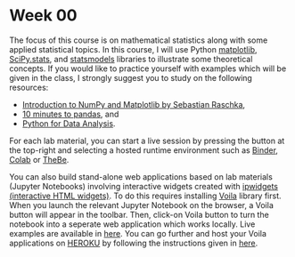 # Week 00

The focus of this course is on mathematical statistics along with some applied statistical topics. 
In this course, I will use Python [matplotlib](https://matplotlib.org/), [SciPy.stats](https://docs.scipy.org/doc/scipy/reference/stats.html), and [statsmodels](https://www.statsmodels.org/stable/index.html) libraries to illustrate some theoretical concepts. If you would like to practice yourself with examples which will be given in the class, I strongly suggest you to
study on  the following resources:

- [Introduction to NumPy and Matplotlib by Sebastian Raschka](https://sebastianraschka.com/blog/2020/numpy-intro.html),
- [10 minutes to pandas](https://pandas.pydata.org/pandas-docs/stable/user_guide/10min.html), and
- [Python for Data Analysis](https://wesmckinney.com/book/).

For each lab material, you can start a live session by pressing the <i class="fas fa-rocket" title="rocket"></i> button at the top-right and selecting a hosted runtime environment such as [Binder](https://mybinder.org/), [Colab](https://colab.research.google.com/?utm_source=scs-index) or [TheBe](https://thebe.readthedocs.io/en/latest/). 

You can also build stand-alone web applications based on lab materials (Jupyter Notebooks) involving interactive widgets created with [ipwidgets (interactive HTML widgets)](https://ipywidgets.readthedocs.io/en/latest/). To do this requires installing [Voila](https://voila.readthedocs.io/en/stable/) library first. When you launch the relevant Jupyter Notebook on the browser, a Voila button will appear in the toolbar. Then, click-on Voila button to turn the notebook into a seperate web application which works locally.  Live examples are available in [here](https://github.com/voila-dashboards/voila). You can go further and host your Voila applications on [HEROKU](https://www.heroku.com/) by following the instructions given in [here](https://pythonforundergradengineers.com/deploy-jupyter-notebook-voila-heroku.html).